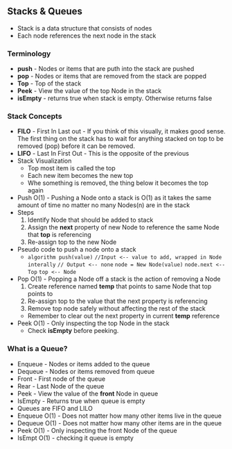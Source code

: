 ## Stacks & Queues

* Stack is a data structure that consists of nodes
* Each node references the next node in the stack

### Terminology

* **push** - Nodes or items that are puth into the stack are pushed
* **pop** - Nodes or items that are removed from the stack are popped
* **Top** - Top of the stack
* **Peek** - View the value of the top Node in the stack
* **isEmpty** - returns true when stack is empty. Otherwise returns false

### Stack Concepts

* **FILO** - First In Last out - If you think of this visually, it makes good sense. The first thing on the stack has to wait for anything stacked on top to be removed (pop) before it can be removed.
* **LIFO** - Last In First Out - This is the opposite of the previous
* Stack Visualization
  * Top most item is called the top
  * Each new item becomes the new top
  * Whe something is removed, the thing below it becomes the top again
* Push O(1) - Pushing a Node onto a stack is O(1) as it takes the same amount of time no matter no many Nodes(n) are in the stack 
* Steps
  1. Identify Node that should be added to stack
  2. Assign the **next** property of new Node to reference the same Node that **top** is referencing
  3. Re-assign top to the new Node
* Pseudo code to push a node onto a stack
  * `algorithm push(value)`
     `//Input <-- value to add, wrapped in Node interally`
     `// Output <-- none`
     `node = New Node(value)`
     `node.next <-- Top`
     `top <-- Node`
* Pop O(1) - Popping a Node off a stack is the action of removing a Node
  1. Create reference named **temp** that points to same Node that top points to
  2. Re-assign top to the value that the next property is referencing
  3. Remove top node safely without affecting the rest of the stack
    * Remember to clear out the next property in current **temp** reference
* Peek O(1) - Only inspecting the top Node in the stack
  * Check **isEmpty** before peeking.

### What is a Queue?

  * Enqueue - Nodes or items added to the queue
  * Dequeue - Nodes or items removed from queue
  * Front - First node of the queue
  * Rear - Last Node of the queue
  * Peek - View the value of the **front** Node in queue
  * IsEmpty - Returns true when queue is empty
* Queues are FIFO and LILO
* Enqueue O(1) - Does not matter how many other items live in the queue
* Dequeue O(1) - Does not matter how many other items are in the queue
* Peek O(1) - Only inspecting the front Node of the queue
* IsEmpt O(1) - checking it queue is empty
